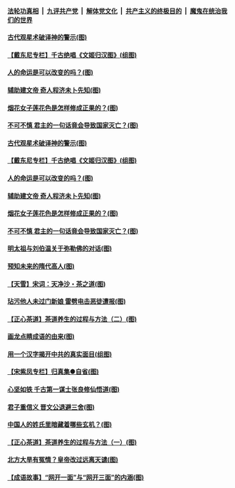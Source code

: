 ####  [法轮功真相](../../../../basic/blob/master/README.md?t=06202231) &nbsp;|&nbsp; [九评共产党](../../../../9ping.md/blob/master/README.md?t=06202231) &nbsp;|&nbsp; [解体党文化](../../../../jtdwh.md/blob/master/README.md?t=06202231)  &nbsp;|&nbsp; [共产主义的终极目的](../../../../gczydzjmd.md/blob/master/README.md?t=06202231) &nbsp;|&nbsp; [魔鬼在统治我们的世界](../../../../mgztzwmdsj.md/blob/master/README.md?t=06202231) 

#### [古代观星术破译神的警示(图)](../pages/p7/936938.md?t=06202231) 

#### [【戴东尼专栏】千古绝唱《文姬归汉图》(组图)](../pages/p7/933598.md?t=06202231) 

#### [人的命运是可以改变的吗？(图)](../pages/p7/936633.md?t=06202231) 

#### [辅助建文帝 奇人程济未卜先知(图)](../pages/p7/936751.md?t=06202231) 

#### [烟花女子莲花色是怎样修成正果的？(图)](../pages/p7/936627.md?t=06202231) 

#### [不可不慎 君主的一句话竟会导致国家灭亡？(图)](../pages/p7/936921.md?t=06202231) 

#### [古代观星术破译神的警示(图)](../pages/p7/936938.md?t=06202231) 

#### [【戴东尼专栏】千古绝唱《文姬归汉图》(组图)](../pages/p7/933598.md?t=06202231) 

#### [人的命运是可以改变的吗？(图)](../pages/p7/936633.md?t=06202231) 

#### [辅助建文帝 奇人程济未卜先知(图)](../pages/p7/936751.md?t=06202231) 

#### [烟花女子莲花色是怎样修成正果的？(图)](../pages/p7/936627.md?t=06202231) 

#### [不可不慎 君主的一句话竟会导致国家灭亡？(图)](../pages/p7/936921.md?t=06202231) 

#### [明太祖与刘伯温关于弥勒佛的对话(图)](../pages/p7/936918.md?t=06202231) 

#### [预知未来的隋代高人(图)](../pages/p7/936519.md?t=06202231) 

#### [【天雪】宋词：天净沙・茶之道(图)](../pages/p7/936606.md?t=06202231) 

#### [玷污他人未过门新娘 雷劈电击恶徒遭报(图)](../pages/p7/936730.md?t=06202231) 

#### [【正心茶道】茶道养生的过程与方法（二）(图)](../pages/p7/936188.md?t=06202231) 

#### [画龙点睛成语的由来(图)](../pages/p7/936521.md?t=06202231) 

#### [用一个汉字揭开中共的真实面目(组图)](../pages/p7/936605.md?t=06202231) 

#### [【宋紫凤专栏】归真集●自省(图)](../pages/p7/936715.md?t=06202231) 

#### [心坚如铁 千古第一谋士张良修仙悟道(图)](../pages/p7/936518.md?t=06202231) 

#### [君子重信义 晋文公退避三舍(图)](../pages/p7/936517.md?t=06202231) 

#### [中国人的姓氏里暗藏着哪些玄机？(图)](../pages/p7/936608.md?t=06202231) 

#### [【正心茶道】茶道养生的过程与方法（一）(图)](../pages/p7/936187.md?t=06202231) 

#### [北方大旱有冤情？皇帝改过远离天谴(图)](../pages/p7/936431.md?t=06202231) 

#### [【成语故事】“网开一面”与“网开三面”的内涵(图)](../pages/p7/936380.md?t=06202231) 

